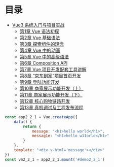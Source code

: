 # 目录

* [Vue3 系统入门与项目实战](mkw-vue-jddj/README)
    * [第1章 Vue 语法初探 ](mkw-vue-jddj/Chapter1)
    * [第2章 Vue 基础语法](mkw-vue-jddj/Chapter2)
    * [第3章 探索组件的理念](mkw-vue-jddj/Chapter3)
    * [第4章 Vue 中的动画](mkw-vue-jddj/Chapter4)
    * [第5章 Vue 中的高级语法 ](mkw-vue-jddj/Chapter5)
    * [第6章 Composition API](mkw-vue-jddj/Chapter6)
    * [第7章 Vue 项目开发配套工具讲解](mkw-vue-jddj/Chapter7)
    * [第8章 “京东到家”项目首页开发](mkw-vue-jddj/Chapter8)
    * [第9章 登陆功能开发](mkw-vue-jddj/Chapter9)
    * [第10章 商家展示功能开发（上）](mkw-vue-jddj/Chapter10)
    * [第11章 商家展示功能开发（下）](mkw-vue-jddj/Chapter11)
    * [第12章 核心购物链路开发](mkw-vue-jddj/Chapter12)
    * [第13章 真机调试及工程发布流程](mkw-vue-jddj/Chapter13)








<div id="demo2_2_1"></div>

```js
const app2_2_1 = Vue.createApp({
    data() {
        return {
            message: "<h1>hello world</h1>",
            messag1e: "<h1>hello w11orld</h1>"
        }
    },
    template: "<div v-html='message'></div>"
})
const vm2_2_1 = app2_2_1.mount('#demo2_2_1')
```
